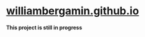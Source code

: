 # [williambergamin.github.io](https://williambergamin.github.io/)

**This project is still in progress**
